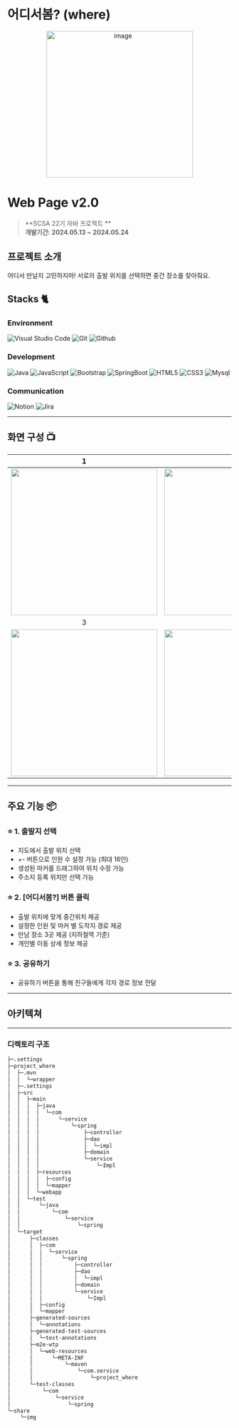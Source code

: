 # 어디서봄? (where)

<div align="center">
<img width="329" alt="image" src="https://github.com/JaeBuhmJo/project_where/assets/96267539/e013864e-60d7-4026-aaba-080d9fa4ec3e">

</div>

# Web Page v2.0
> **SCSA 22기 자바 프로젝트 ** <br/> **개발기간: 2024.05.13 ~ 2024.05.24**

## 프로젝트 소개
어디서 만날지 고민하지마!
서로의 출발 위치를 선택하면 중간 장소를 찾아줘요.

## Stacks 🐈

### Environment
![Visual Studio Code](https://img.shields.io/badge/Visual%20Studio%20Code-007ACC?style=for-the-badge&logo=Visual%20Studio%20Code&logoColor=white)
![Git](https://img.shields.io/badge/Git-F05032?style=for-the-badge&logo=Git&logoColor=white)
![Github](https://img.shields.io/badge/GitHub-181717?style=for-the-badge&logo=GitHub&logoColor=white)             

### Development
![Java](https://img.shields.io/badge/Java-ED8B00?style=for-the-badge&logo=openjdk&logoColor=white)
![JavaScript](https://img.shields.io/badge/JavaScript-F7DF1E?style=for-the-badge&logo=Javascript&logoColor=white)
![Bootstrap](https://img.shields.io/badge/Bootstrap-7952B3?style=for-the-badge&logo=Bootstrap&logoColor=white)
![SpringBoot](https://img.shields.io/badge/SpringBoot-6DB33F?style=flat-square&logo=Spring&logoColor=white)
![HTML5](https://img.shields.io/badge/HTML5-E34F26?style=flat-square&logo=HTML5&logoColor=white)
![CSS3](https://img.shields.io/badge/CSS3-1572B6?style=flat-square&logo=CSS3&logoColor=white)
![Mysql](https://img.shields.io/badge/Mysql-4479A1?style=flat-square&logo=Mysql&logoColor=white)

### Communication
![Notion](https://img.shields.io/badge/Notion-000000?style=for-the-badge&logo=Notion&logoColor=white)
![Jira](https://img.shields.io/badge/jira-%230A0FFF.svg?style=for-the-badge&logo=jira&logoColor=white)

---
## 화면 구성 📺
| 1   |  2   |
| :-------------------------------------------: | :------------: |
|  <img width="329" src="https://github.com/JaeBuhmJo/project_where/assets/109774472/a5e80bda-71c4-4c55-8b17-f260d9ebc7eb"/> |  <img width="329" src="https://github.com/JaeBuhmJo/project_where/assets/109774472/89c6ae9c-1b3e-42a5-8a0d-4f35b4d89da6"/>|  
| 3   |  4   |  
| <img width="329" src="https://github.com/JaeBuhmJo/project_where/assets/109774472/60736fe8-5163-45f6-be82-6a62160c88d7"/>   |  <img width="329" src="https://github.com/JaeBuhmJo/project_where/assets/109774472/680d3b3a-f6f5-4934-b076-3461004f9f97"/>     |

---
## 주요 기능 📦

### ⭐️ 1. 출발지 선택
- 지도에서 출발 위치 선택
- +- 버튼으로 인원 수 설정 가능 (최대 16인)
- 생성된 마커를 드래그하여 위치 수정 가능
- 주소지 등록 위치만 선택 가능

### ⭐️ 2. [어디서봄?] 버튼 클릭
- 출발 위치에 맞게 중간위치 제공 
- 설정한 인원 및 마커 별 도착지 경로 제공
- 만남 장소 3곳 제공 (지하철역 기준)
- 개인별 이동 상세 정보 제공

### ⭐️ 3. 공유하기
- 공유하기 버튼을 통해 친구들에게 각자 경로 정보 전달

---
## 아키텍쳐
---
### 디렉토리 구조
```bash
├─.settings
├─project_where
│  ├─.mvn
│  │  └─wrapper
│  ├─.settings
│  ├─src
│  │  ├─main
│  │  │  ├─java
│  │  │  │  └─com
│  │  │  │      └─service
│  │  │  │          └─spring
│  │  │  │              ├─controller
│  │  │  │              ├─dao
│  │  │  │              │  └─impl
│  │  │  │              ├─domain
│  │  │  │              └─service
│  │  │  │                  └─Impl
│  │  │  ├─resources
│  │  │  │  ├─config
│  │  │  │  └─mapper
│  │  │  └─webapp
│  │  └─test
│  │      └─java
│  │          └─com
│  │              └─service
│  │                  └─spring
│  └─target
│      ├─classes
│      │  ├─com
│      │  │  └─service
│      │  │      └─spring
│      │  │          ├─controller
│      │  │          ├─dao
│      │  │          │  └─impl
│      │  │          ├─domain
│      │  │          └─service
│      │  │              └─Impl
│      │  ├─config
│      │  └─mapper
│      ├─generated-sources
│      │  └─annotations
│      ├─generated-test-sources
│      │  └─test-annotations
│      ├─m2e-wtp
│      │  └─web-resources
│      │      └─META-INF
│      │          └─maven
│      │              └─com.service
│      │                  └─project_where
│      └─test-classes
│          └─com
│              └─service
│                  └─spring
└─share
    └─img
```
